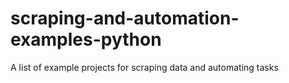 # scraping-and-automation-examples-python
A list of example projects for scraping data and automating tasks
